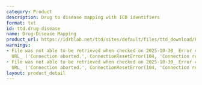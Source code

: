```yaml
---
category: Product
description: Drug to disease mapping with ICD identifiers
format: txt
id: ttd.drug-disease
name: Drug-Disease Mapping
product_url: https://idrblab.net/ttd/sites/default/files/ttd_download/P1-05-Drug_disease.txt
warnings:
- File was not able to be retrieved when checked on 2025-10-30_ Error connecting to
  URL_ ('Connection aborted.', ConnectionResetError(104, 'Connection reset by peer'))
- File was not able to be retrieved when checked on 2025-10-30_ Error connecting to
  URL_ ('Connection aborted.', ConnectionResetError(104, 'Connection reset by peer'))
layout: product_detail
---
```

